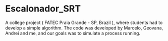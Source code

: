 # Escalonador_SRT
A college project ( FATEC Praia Grande - SP, Brazil ), where students had to develop a simple algorithm. 
The code was developed by Marcelo, Geovana, Andrei and me, and our goals was to simulate a process running.

